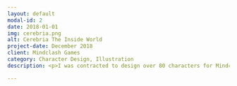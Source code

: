 ```yaml
---
layout: default
modal-id: 2
date: 2018-01-01
img: cerebria.png
alt: Cerebria The Inside World
project-date: December 2018
client: Mindclash Games
category: Character Design, Illustration
description: <p>I was contracted to design over 80 characters for Mindclash Game's Cerebria<span>&#58;</span> The Inside World. I rendered the illustrations in pencil, and they were finished in-house by the Mindclash team. Each character is meant to represent a different emotion and evolve into a stronger form of the emotion.</p><p><img src="img/cerebria/cerebria1.png" class="img-responsive img-centered"><p align="left">Pessimism and Narcissism</p></p><p><img src="img/cerebria/cerebria2.png" class="img-responsive img-centered"><p align="left">Affection and Adoration</p></p><p><img src="img/cerebria/cerebria3.png" class="img-responsive img-centered"><p align="left">Courage and Heroism</p></p><p><img src="img/cerebria/cerebria4.png" class="img-responsive img-centered"><p align="left">Confidence and Self Respect</p></p><p><img src="img/cerebria/cerebria5.png" class="img-responsive img-centered"><p align="left">Insecurity and Doubt</p></p><p><p align="left">The following images are from the <a href="https://boardgamegeek.com/boardgame/218479/cerebria-inside-world" target="_blank">BoardGameGeek</a> page for Cerebria.</p><img src="img/cerebria/screenshot.jpg" class="img-responsive img-centered"></p><p><img src="img/cerebria/screenshot1.jpg" class="img-responsive img-centered"></p><p><img src="img/cerebria/screenshot2.jpg" class="img-responsive img-centered"></p><p><img src="img/cerebria/screenshot3.jpg" class="img-responsive img-centered"></p><p><img src="img/cerebria/screenshot4.jpg" class="img-responsive img-centered"></p><p><img src="img/cerebria/screenshot5.jpg" class="img-responsive img-centered"></p>

---
```

